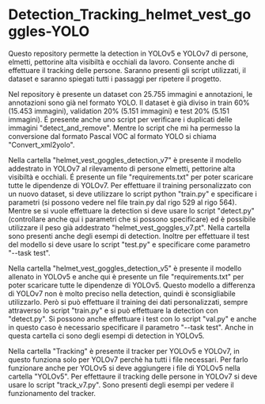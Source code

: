 # Detection_Tracking_helmet_vest_goggles-YOLO
Questo repository permette la detection in YOLOv5 e YOLOv7 di persone, elmetti, pettorine alta visibiltà e occhiali da lavoro. Consente anche di effettuare il tracking delle persone. Saranno presenti gli script utilizzati, il dataset e saranno spiegati tutti i passaggi per ripetere il progetto.

Nel repository è presente un dataset con 25.755 immagini e annotazioni, le annotazioni sono già nel formato YOLO. Il dataset è già diviso in train 60% (15.453 immagini), validation 20% (5.151 immagini) e test 20% (5.151 immagini). É presente anche uno script per verificare i duplicati delle immagini "detect_and_remove". Mentre lo script che mi ha permesso la conversione dal formato Pascal VOC al formato YOLO si chiama "Convert_xml2yolo".

Nella cartella "helmet_vest_goggles_detection_v7" è presente il modello addestrato in YOLOv7 al rilevamento di persone elmetti, pettorine alta visibiltà e occhiali. É presente un file "requirements.txt" per poter scaricare tutte le dipendenze di YOLOv7. Per effettuare il training personalizzato con un nuovo dataset, si deve utilizzare lo script python "train.py" e specificare i parametri (si possono vedere nel file train.py dal rigo 529 al rigo 564). Mentre se si vuole effettuare la detection si deve usare lo script "detect.py" (controllare anche qui i parametri che si possono specificare) ed è possibile utilizzare il peso già addestrato "helmet_vest_goggles_v7.pt". Nella cartella sono presenti anche degli esempi di detection. Inoltre per effettuare il test del modello si deve usare lo script "test.py" e specificare come parametro "--task test".

Nella cartella "helmet_vest_goggles_detection_v5" è presente il modello allenato in YOLOv5 e anche qui è presente un file "requirements.txt" per poter scaricare tutte le dipendenze di YOLOv5. Questo modello a differenza di YOLOv7 non è molto preciso nella detection, quindi è sconsigliabile utilizzarlo. Però si può effettuare il training dei dati personalizzati, sempre attraverso lo script "train.py" e si può effettuare la detection con "detect.py". Si possono anche effettuare i test con lo script "val.py" e anche in questo caso è necessario specificare il parametro "--task test". Anche in questa cartella ci sono degli esempi di detection in YOLOv5.

Nella cartella "Tracking" è presente il tracker per YOLOv5 e YOLOv7, in questo funziona solo per YOLOv7 perchè ha tutti i file necessari. Per farlo funzionare anche per YOLOv5 si deve aggiungere i file di YOLOv5 nella cartella "YOLOv5". Per effettaure il tracking delle persone in YOLOv7 si deve usare lo script "track_v7.py". Sono presenti degli esempi per vedere il funzionamento del tracker.


